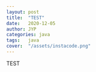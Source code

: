 ```yaml
---
layout: post
title:  "TEST"
date:   2020-12-05
author: JYP
categories: java
tags:	java
cover:  "/assets/instacode.png"
---
```


TEST 
